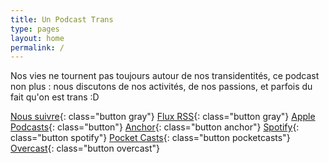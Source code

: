 ```yaml
---
title: Un Podcast Trans
type: pages
layout: home
permalink: /
---
```

Nos vies ne tournent pas toujours autour de nos transidentités, ce podcast non plus : nous discutons de nos activités, de nos passions, et parfois du fait qu'on est trans :D

[<i class='fab fa-twitter'></i> Nous suivre](https://twitter.com/unpodcasttrans){: class="button gray"}
[<i class='fas fa-rss'></i> Flux RSS]({{site.rss}}){: class="button gray"}
[<i class='fas fa-podcast'></i> Apple Podcasts]({{site.apple}}){: class="button"}
[<span class='icon-anchor'></span> Anchor]({{site.anchor}}){: class="button anchor"}
[<i class='fab fa-spotify'></i> Spotify]({{site.spotify}}){: class="button spotify"}
[<span class="icon-pocketcasts"></span> Pocket Casts]({{site.pocketcasts}}){: class="button pocketcasts"}
[<span class="icon-overcast"></span> Overcast]({{site.overcast}}){: class="button overcast"}
